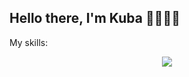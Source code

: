 ## Hello there, I'm Kuba 👋👨🏼‍💻

My skills:
<p align="center">
  <a href="https://skillicons.dev">
    <img src="https://skillicons.dev/icons?i=css,html,js,mysql,nodejs,sass,ts,express " />
  </a>
</p>


<!--
**JakubPolchlopek/jakubpolchlopek** is a ✨ _special_ ✨ repository because its `README.md` (this file) appears on your GitHub profile.

Here are some ideas to get you started:

- 🔭 I’m currently working on ...
- 🌱 I’m currently learning ...
- 👯 I’m looking to collaborate on ...
- 🤔 I’m looking for help with ...
- 💬 Ask me about ...
- 📫 How to reach me: ...
- 😄 Pronouns: ...
- ⚡ Fun fact: ...
-->
